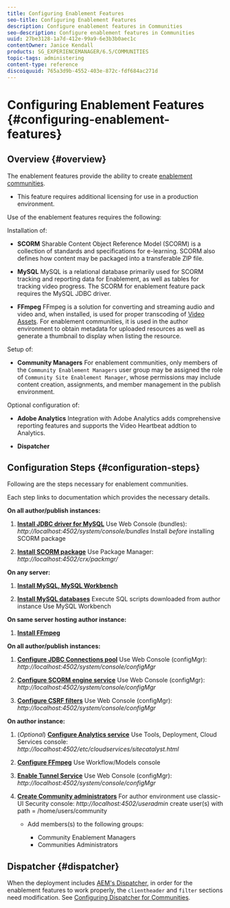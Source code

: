 ```yaml
---
title: Configuring Enablement Features
seo-title: Configuring Enablement Features
description: Configure enablement features in Communities
seo-description: Configure enablement features in Communities
uuid: 27be3128-1a7d-412e-99a9-6e3b3b0aec1c
contentOwner: Janice Kendall
products: SG_EXPERIENCEMANAGER/6.5/COMMUNITIES
topic-tags: administering
content-type: reference
discoiquuid: 765a3d9b-4552-403e-872c-fdf684ac271d
---
```


# Configuring Enablement Features {#configuring-enablement-features}

## Overview {#overview}

The enablement features provide the ability to create [enablement communities](overview.md#enablement-community).

* This feature requires additional licensing for use in a production environment.

Use of the enablement features requires the following:

Installation of:

* **SCORM**
  Sharable Content Object Reference Model (SCORM) is a collection of standards and specifications for e-learning. SCORM also defines how content may be packaged into a transferable ZIP file.

* **MySQL**
  MySQL is a relational database primarily used for SCORM tracking and reporting data for Enablement, as well as tables for tracking video progress. The SCORM for enablement feature pack requires the MySQL JDBC driver.

* **FFmpeg**
  FFmpeg is a solution for converting and streaming audio and video and, when installed, is used for proper transcoding of [Video Assets](../../help/sites-authoring/default-components-foundation.md#video). For enablement communities, it is used in the author environment to obtain metadata for uploaded resources as well as generate a thumbnail to display when listing the resource.

Setup of:

* **Community Managers**
  For enablement communities, only members of the `Community Enablement Managers` user group may be assigned the role of `Community Site Enablement Manager`, whose permissions may include content creation, assignments, and member management in the publish environment.

Optional configuration of:

* **Adobe Analytics**
  Integration with Adobe Analytics adds comprehensive reporting features and supports the Video Heartbeat addtion to Analytics.

* **Dispatcher**

## Configuration Steps {#configuration-steps}

Following are the steps necessary for enablement communities.

Each step links to documentation which provides the necessary details.

**On all author/publish instances:**

1. **[Install JDBC driver for MySQL](deploy-communities.md#jdbc-driver-for-mysql)**
Use Web Console (bundles): *http://localhost:4502/system/console/bundles*
Install *before* installing SCORM package

1. **[Install SCORM package](deploy-communities.md#scorm-package)**
Use Package Manager: *http://localhost:4502/crx/packmgr/*

**On any server:**

1. **[Install MySQL, MySQL Workbench](mysql.md)**

1. **[Install MySQL databases](mysql.md#database-setup)**
Execute SQL scripts downloaded from author instance
Use MySQL Workbench

**On same server hosting author instance:**

1. **[Install FFmpeg](ffmpeg.md)**

**On all author/publish instances:**

1. **[Configure JDBC Connections pool](mysql.md#configure-jdbc-connections)**
Use Web Console (configMgr): *http://localhost:4502/system/console/configMgr*

1. **[Configure SCORM engine service](mysql.md#aem-communities-scormengine-service)**
Use Web Console (configMgr): *http://localhost:4502/system/console/configMgr*

1. **[Configure CSRF filters](mysql.md#adobe-granite-csrf-filter)**
Use Web Console (configMgr): *http://localhost:4502/system/console/configMgr*

**On author instance:**

1. (*Optional*) **[Configure Analytics service](analytics.md)**
Use Tools, Deployment, Cloud Services console: *http://localhost:4502/etc/cloudservices/sitecatalyst.html*

1. **[Configure FFmpeg](ffmpeg.md#configure-ffmpeg-transcoding-service)**
Use Workflow/Models console

1. **[Enable Tunnel Service](deploy-communities.md#tunnel-service-on-author)**
Use Web Console (configMgr): *http://localhost:4502/system/console/configMgr*

1. **[Create Community administrators](users.md#creating-community-members)** For author environment use classic-UI Security console: *http://localhost:4502/useradmin*
 create user(s) with path = /home/users/community

    * Add members(s) to the following groups:

      * Community Enablement Managers
      * Communities Administrators

## Dispatcher {#dispatcher}

When the deployment includes [AEM's Dispatcher](https://helpx.adobe.com/experience-manager/dispatcher/using/dispatcher.html), in order for the enablement features to work properly, the `clientheader` and `filter` sections need modification. See [Configuring Dispatcher for Communities](dispatcher.md#enablement).
